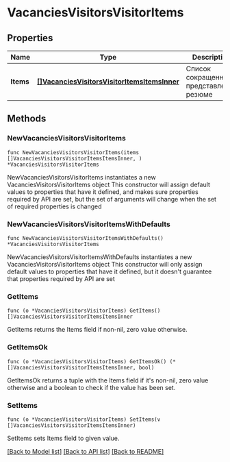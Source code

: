 # VacanciesVisitorsVisitorItems

## Properties

Name | Type | Description | Notes
------------ | ------------- | ------------- | -------------
**Items** | [**[]VacanciesVisitorsVisitorItemsItemsInner**](VacanciesVisitorsVisitorItemsItemsInner.md) | Список сокращенных представлений резюме | 

## Methods

### NewVacanciesVisitorsVisitorItems

`func NewVacanciesVisitorsVisitorItems(items []VacanciesVisitorsVisitorItemsItemsInner, ) *VacanciesVisitorsVisitorItems`

NewVacanciesVisitorsVisitorItems instantiates a new VacanciesVisitorsVisitorItems object
This constructor will assign default values to properties that have it defined,
and makes sure properties required by API are set, but the set of arguments
will change when the set of required properties is changed

### NewVacanciesVisitorsVisitorItemsWithDefaults

`func NewVacanciesVisitorsVisitorItemsWithDefaults() *VacanciesVisitorsVisitorItems`

NewVacanciesVisitorsVisitorItemsWithDefaults instantiates a new VacanciesVisitorsVisitorItems object
This constructor will only assign default values to properties that have it defined,
but it doesn't guarantee that properties required by API are set

### GetItems

`func (o *VacanciesVisitorsVisitorItems) GetItems() []VacanciesVisitorsVisitorItemsItemsInner`

GetItems returns the Items field if non-nil, zero value otherwise.

### GetItemsOk

`func (o *VacanciesVisitorsVisitorItems) GetItemsOk() (*[]VacanciesVisitorsVisitorItemsItemsInner, bool)`

GetItemsOk returns a tuple with the Items field if it's non-nil, zero value otherwise
and a boolean to check if the value has been set.

### SetItems

`func (o *VacanciesVisitorsVisitorItems) SetItems(v []VacanciesVisitorsVisitorItemsItemsInner)`

SetItems sets Items field to given value.



[[Back to Model list]](../README.md#documentation-for-models) [[Back to API list]](../README.md#documentation-for-api-endpoints) [[Back to README]](../README.md)


